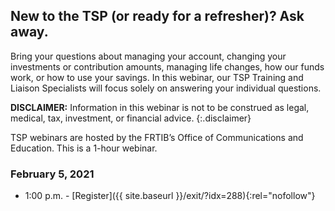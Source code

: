 ## New to the TSP (or ready for a refresher)? Ask away.

Bring your questions about managing your account, changing your investments or contribution amounts, managing life changes, how our funds work, or how to use your savings.  In this webinar, our TSP Training and Liaison Specialists will focus solely on answering your individual questions.

**DISCLAIMER:** Information in this webinar is not to be construed as legal, medical, tax, investment, or financial advice.
{:.disclaimer}

TSP webinars are hosted by the FRTIB’s Office of Communications and Education. This is a 1-hour webinar.

### February 5, 2021

- 1:00 p.m. - [Register]({{ site.baseurl }}/exit/?idx=288){:rel="nofollow"}
